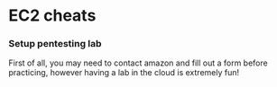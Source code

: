 # EC2 cheats



### Setup pentesting lab

First of all, you may need to contact amazon and fill out a form  before practicing, however having a lab in the cloud is extremely fun!
